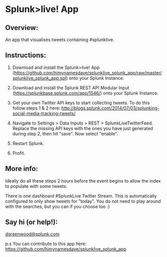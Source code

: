Splunk>live! App
===

Overview:
---

An app that visualises tweets containing #splunklive.

Instructions:
---

1. Download and install the Splunk>live! App (https://github.com/himynamesdave/splunklive_splunk_app/raw/master/splunklive_splunk_app.spl) onto your Splunk Instance.

2. Download and install the Splunk REST API Modular Input (https://splunkbase.splunk.com/app/1546/) onto your Splunk Instance.

3. Get your own Twitter API keys to start collecting tweets. To do this follow steps 1 & 2 here: http://blogs.splunk.com/2014/07/03/splunking-social-media-tracking-tweets/

4. Navigate to Settings > Data Inputs > REST > SplunkLiveTwitterFeed. Replace the missing API keys with the ones you have just generated during step 2, then hit "save". Now select "enable".

5. Restart Splunk.

6. Profit.

More info:
---

Ideally do all these steps 2 hours before the event begins to allow the index to populate with some tweets.

There is one dashboard #SplunkLive Twitter Stream. This is automatically configured to only show tweets for "today". You do not need to play around with the searches, but you can if you choose too :)

Say hi (or help!):
---

dgreenwood@splunk.com

p.s You can contribute to this app here: https://github.com/himynamesdave/splunklive_splunk_app
